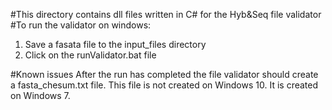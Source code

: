 #This directory contains dll files written in C# for the Hyb&Seq file validator
#To run the validator on windows:
1. Save a fasata file to the input_files directory
2. Click on the runValidator.bat file

#Known issues
After the run has completed the file validator should create a fasta_chesum.txt file.
This file is not created on Windows 10. It is created on Windows 7.
